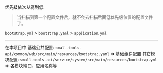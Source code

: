 优先级依次从高到低

> 当扫描到第一个配置文件后，就不会去扫描后面低优先级位置的配置文件了。

`bootstrap.yml` > `bootstrap.yaml` > `application.yml`


---


在本项目中
基础公共配置: `small-tools-api/common/web/src/main/resources/bootstrap.yaml` => 基础组件配置
其它模块配置: `small-tools-api/service/system/src/main/resources/bootstrap.yml` => 各模块端口、应用名称等